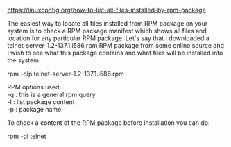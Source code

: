 https://linuxconfig.org/how-to-list-all-files-installed-by-rpm-package

The easiest way to locate all files installed from RPM package on your system is to check a RPM package manifest which shows all files and location for any particular RPM package. Let's say that I downloaded a telnet-server-1.2-137.1.i586.rpm RPM package from some online source and I wish to see what this package contains and what files will be installed into the system.

rpm -qlp telnet-server-1.2-137.1.i586.rpm

RPM options used:  
-q : this is a general rpm query  
-l : list package content  
-p : package name  


To check a content of the RPM package before installation you can do:  

rpm -ql telnet  

